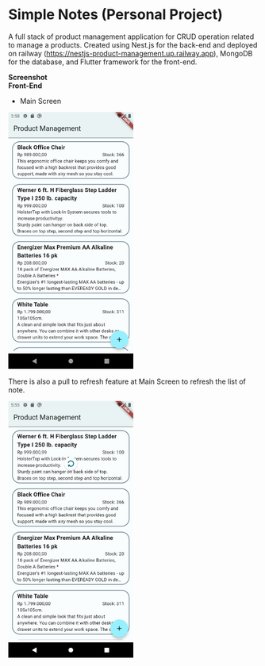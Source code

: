 # Simple Notes  (Personal Project)

A full stack of product management application for CRUD operation related to manage a products. Created using Nest.js for the back-end and deployed on railway (https://nestjs-product-management.up.railway.app), MongoDB for the database, and Flutter framework for the front-end.

**Screenshot** <br/>
**Front-End** <br/>

- Main Screen <br/>
<p float="left">
  <img src="https://github.com/muhammad-fachrizal/product_management/blob/main/screenshot/main_screen.png" width="50%" height="50%"> <br/>
</p>

There is also a pull to refresh feature at Main Screen to refresh the list of note.
<p float="left">
  <img src="https://github.com/muhammad-fachrizal/product_management/blob/main/screenshot/pull_to_refresh.png" width="50%" height="50%"> <br/>
</p>
